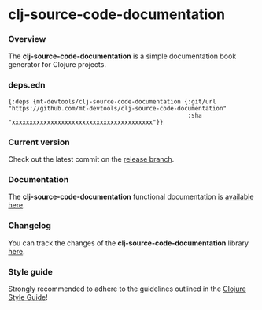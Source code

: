 
# clj-source-code-documentation

### Overview

The <strong>clj-source-code-documentation</strong> is a simple documentation book generator for Clojure projects.

### deps.edn

```
{:deps {mt-devtools/clj-source-code-documentation {:git/url "https://github.com/mt-devtools/clj-source-code-documentation"
                                                   :sha     "xxxxxxxxxxxxxxxxxxxxxxxxxxxxxxxxxxxxxxxx"}}
```

### Current version

Check out the latest commit on the [release branch](https://github.com/mt-devtools/clj-source-code-documentation/tree/release).

### Documentation

The <strong>clj-source-code-documentation</strong> functional documentation is [available here](https://mt-devtools.github.io/clj-source-code-documentation).

### Changelog

You can track the changes of the <strong>clj-source-code-documentation</strong> library [here](CHANGES.md).

### Style guide

Strongly recommended to adhere to the guidelines outlined in the [Clojure Style Guide](https://github.com/bbatsov/clojure-style-guide)!
